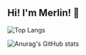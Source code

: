 ## Hi! I'm Merlin! 👋
![Top Langs](https://github-readme-stats.vercel.app/api/top-langs/?username=Merlin&show_icons=true&theme=radical)


![Anurag's GitHub stats](https://github-readme-stats.vercel.app/api?username=Merlin&show_icons=true&theme=radical)

<!--
**MerlinSMQWQ/MerlinSMQWQ** is a ✨ _special_ ✨ repository because its `README.md` (this file) appears on your GitHub profile.

Here are some ideas to get you started:

- 🔭 I’m currently working on ...
- 🌱 I’m currently learning ...
- 👯 I’m looking to collaborate on ...
- 🤔 I’m looking for help with ...
- 💬 Ask me about ...
- 📫 How to reach me: ...
- 😄 Pronouns: ...
- ⚡ Fun fact: ...
-->
